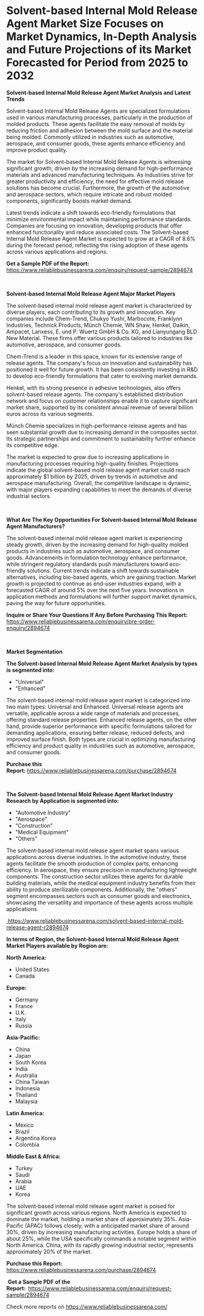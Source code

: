 <p><h1>Solvent-based Internal Mold Release Agent Market Size Focuses on Market Dynamics, In-Depth Analysis and Future Projections of its Market Forecasted for Period from 2025 to 2032</h1></p><p><strong>Solvent-based Internal Mold Release Agent Market Analysis and Latest Trends</strong></p>
<p><p>Solvent-based Internal Mold Release Agents are specialized formulations used in various manufacturing processes, particularly in the production of molded products. These agents facilitate the easy removal of molds by reducing friction and adhesion between the mold surface and the material being molded. Commonly utilized in industries such as automotive, aerospace, and consumer goods, these agents enhance efficiency and improve product quality.</p><p>The market for Solvent-based Internal Mold Release Agents is witnessing significant growth, driven by the increasing demand for high-performance materials and advanced manufacturing techniques. As industries strive for greater productivity and efficiency, the need for effective mold release solutions has become crucial. Furthermore, the growth of the automotive and aerospace sectors, which require intricate and robust molded components, significantly boosts market demand.</p><p>Latest trends indicate a shift towards eco-friendly formulations that minimize environmental impact while maintaining performance standards. Companies are focusing on innovation, developing products that offer enhanced functionality and reduce associated costs. The Solvent-based Internal Mold Release Agent Market is expected to grow at a CAGR of 8.6% during the forecast period, reflecting the rising adoption of these agents across various applications and regions.</p></p>
<p><strong>Get a Sample PDF of the Report:&nbsp;</strong> <a href="https://www.reliablebusinessarena.com/enquiry/request-sample/2894674?utm_campaign=2515&utm_medium=2&utm_source=Github&utm_content=ia&utm_term=15032025&utm_id=solvent-based-internal-mold-release-agent">https://www.reliablebusinessarena.com/enquiry/request-sample/2894674</a></p>
<p>&nbsp;</p>
<p><strong>Solvent-based Internal Mold Release Agent Major Market Players</strong></p>
<p><p>The solvent-based internal mold release agent market is characterized by diverse players, each contributing to its growth and innovation. Key companies include Chem-Trend, Chukyo Yushi, Marbocote, Franklynn Industries, Technick Products, Münch Chemie, WN Shaw, Henkel, Daikin, Ampacet, Lanxess, E. und P. Wuertz GmbH & Co. KG, and Lianyungang BLD New Material. These firms offer various products tailored to industries like automotive, aerospace, and consumer goods.</p><p>Chem-Trend is a leader in this space, known for its extensive range of release agents. The company's focus on innovation and sustainability has positioned it well for future growth. It has been consistently investing in R&D to develop eco-friendly formulations that cater to evolving market demands.</p><p>Henkel, with its strong presence in adhesive technologies, also offers solvent-based release agents. The company's established distribution network and focus on customer relationships enable it to capture significant market share, supported by its consistent annual revenue of several billion euros across its various segments.</p><p>Münch Chemie specializes in high-performance release agents and has seen substantial growth due to increasing demand in the composites sector. Its strategic partnerships and commitment to sustainability further enhance its competitive edge.</p><p>The market is expected to grow due to increasing applications in manufacturing processes requiring high-quality finishes. Projections indicate the global solvent-based mold release agent market could reach approximately $1 billion by 2025, driven by trends in automotive and aerospace manufacturing. Overall, the competitive landscape is dynamic, with major players expanding capabilities to meet the demands of diverse industrial sectors.</p></p>
<p>&nbsp;</p>
<p><strong>What Are The Key Opportunities For Solvent-based Internal Mold Release Agent Manufacturers?</strong></p>
<p><p>The solvent-based internal mold release agent market is experiencing steady growth, driven by the increasing demand for high-quality molded products in industries such as automotive, aerospace, and consumer goods. Advancements in formulation technology enhance performance, while stringent regulatory standards push manufacturers toward eco-friendly solutions. Current trends indicate a shift towards sustainable alternatives, including bio-based agents, which are gaining traction. Market growth is projected to continue as end-user industries expand, with a forecasted CAGR of around 5% over the next five years. Innovations in application methods and formulations will further support market dynamics, paving the way for future opportunities.</p></p>
<p><strong>Inquire or Share Your Questions If Any Before Purchasing This Report:</strong> <a href="https://www.reliablebusinessarena.com/enquiry/pre-order-enquiry/2894674?utm_campaign=2515&utm_medium=2&utm_source=Github&utm_content=ia&utm_term=15032025&utm_id=solvent-based-internal-mold-release-agent">https://www.reliablebusinessarena.com/enquiry/pre-order-enquiry/2894674</a></p>
<p>&nbsp;</p>
<p><strong>Market Segmentation</strong></p>
<p><strong>The Solvent-based Internal Mold Release Agent Market Analysis by types is segmented into:</strong></p>
<p><ul><li>"Universal"</li><li>"Enhanced"</li></ul></p>
<p><p>The solvent-based internal mold release agent market is categorized into two main types: Universal and Enhanced. Universal release agents are versatile, applicable across a wide range of materials and processes, offering standard release properties. Enhanced release agents, on the other hand, provide superior performance with specific formulations tailored for demanding applications, ensuring better release, reduced defects, and improved surface finish. Both types are crucial in optimizing manufacturing efficiency and product quality in industries such as automotive, aerospace, and consumer goods.</p></p>
<p><strong>Purchase this Report:&nbsp;</strong><a href="https://www.reliablebusinessarena.com/purchase/2894674?utm_campaign=2515&utm_medium=2&utm_source=Github&utm_content=ia&utm_term=15032025&utm_id=solvent-based-internal-mold-release-agent">https://www.reliablebusinessarena.com/purchase/2894674</a></p>
<p>&nbsp;</p>
<p><strong>The Solvent-based Internal Mold Release Agent Market Industry Research by Application is segmented into:</strong></p>
<p><ul><li>"Automotive Industry"</li><li>"Aerospace"</li><li>"Construction"</li><li>"Medical Equipment"</li><li>"Others"</li></ul></p>
<p><p>The solvent-based internal mold release agent market spans various applications across diverse industries. In the automotive industry, these agents facilitate the smooth production of complex parts, enhancing efficiency. In aerospace, they ensure precision in manufacturing lightweight components. The construction sector utilizes these agents for durable building materials, while the medical equipment industry benefits from their ability to produce sterilizable components. Additionally, the "others" segment encompasses sectors such as consumer goods and electronics, showcasing the versatility and importance of these agents across multiple applications.</p></p>
<p><a href="https://www.reliablebusinessarena.com/solvent-based-internal-mold-release-agent-r2894674?utm_campaign=2515&utm_medium=2&utm_source=Github&utm_content=ia&utm_term=15032025&utm_id=solvent-based-internal-mold-release-agent">&nbsp;https://www.reliablebusinessarena.com/solvent-based-internal-mold-release-agent-r2894674</a></p>
<p><strong>In terms of Region, the Solvent-based Internal Mold Release Agent Market Players available by Region are:</strong></p>
<p>
    <p> <strong> North America: </strong>
        <ul>
            <li>United States</li>
            <li>Canada</li>
        </ul>
        </p> 
    <p> <strong> Europe: </strong>
        <ul>
            <li>Germany</li>
            <li>France</li>
            <li>U.K.</li>
            <li>Italy</li>
            <li>Russia</li>
        </ul>
        </p> 
    <p> <strong> Asia-Pacific: </strong>
        <ul>
            <li>China</li>
            <li>Japan</li>
            <li>South Korea</li>
            <li>India</li>
            <li>Australia</li>
            <li>China Taiwan</li>
            <li>Indonesia</li>
            <li>Thailand</li>
            <li>Malaysia</li>
        </ul>
        </p> 
    <p> <strong> Latin America: </strong>
        <ul>
            <li>Mexico</li>
            <li>Brazil</li>
            <li>Argentina Korea</li>
            <li>Colombia</li>
        </ul>
        </p> 
    <p> <strong> Middle East & Africa: </strong>
        <ul>
            <li>Turkey</li>
            <li>Saudi</li>
            <li>Arabia</li>
            <li>UAE</li>
            <li>Korea</li>
        </ul>
    </p>
    </p>
<p><p>The solvent-based internal mold release agent market is poised for significant growth across various regions. North America is expected to dominate the market, holding a market share of approximately 35%. Asia-Pacific (APAC) follows closely, with a anticipated market share of around 30%, driven by increasing manufacturing activities. Europe holds a share of about 25%, while the USA specifically commands a notable segment within North America. China, with its rapidly growing industrial sector, represents approximately 20% of the market.</p></p>
<p><strong>Purchase this Report: </strong><a href="https://www.reliablebusinessarena.com/purchase/2894674?utm_campaign=2515&utm_medium=2&utm_source=Github&utm_content=ia&utm_term=15032025&utm_id=solvent-based-internal-mold-release-agent">https://www.reliablebusinessarena.com/purchase/2894674</a></p>
<p>&nbsp;<strong>Get a Sample PDF of the Report:&nbsp;&nbsp;</strong><a href="https://www.reliablebusinessarena.com/enquiry/request-sample/2894674?utm_campaign=2515&utm_medium=2&utm_source=Github&utm_content=ia&utm_term=15032025&utm_id=solvent-based-internal-mold-release-agent">https://www.reliablebusinessarena.com/enquiry/request-sample/2894674</a></p>
<p><strong></strong></p>
<p>Check more reports on <a href="https://www.reliablebusinessarena.com/?utm_campaign=2515&utm_medium=2&utm_source=Github&utm_content=ia&utm_term=15032025&utm_id=solvent-based-internal-mold-release-agent">https://www.reliablebusinessarena.com/</a></p>